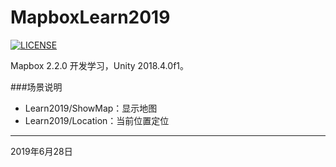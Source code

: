 # MapboxLearn2019
[![LICENSE](https://img.shields.io/badge/license-Anti%20996-blue.svg)](https://github.com/996icu/996.ICU/blob/master/LICENSE)

Mapbox 2.2.0 开发学习，Unity 2018.4.0f1。

###场景说明
- Learn2019/ShowMap：显示地图
- Learn2019/Location：当前位置定位

----------
2019年6月28日
